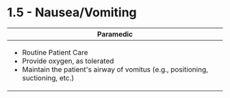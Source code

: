 # 1.5 - Nausea/Vomiting

| Paramedic                                                                                                                                                          |
| ------------------------------------------------------------------------------------------------------------------------------------------------------------------ |
| <ul><li>Routine Patient Care</li><li>Provide oxygen, as tolerated</li><li>Maintain the patient's airway of vomitus (e.g., positioning, suctioning, etc.)</li></ul> |
